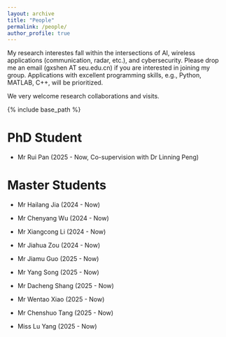 ```yaml
---
layout: archive
title: "People"
permalink: /people/
author_profile: true
---
```


My research interestes fall within the intersections of AI, wireless applications (communication, radar, etc.), and cybersecurity. Please drop me an email (gxshen AT seu.edu.cn) if you are interested in joining my group. Applications with excellent programming skills, e.g., Python, MATLAB, C++, will be prioritized. 

We very welcome research collaborations and visits.

{% include base_path %}

# PhD Student

* Mr Rui Pan       (2025 - Now, Co-supervision with Dr Linning Peng)

# Master Students

* Mr Hailang Jia   (2024 - Now)
* Mr Chenyang Wu   (2024 - Now)
* Mr Xiangcong Li  (2024 - Now)
* Mr Jiahua Zou    (2024 - Now)

* Mr Jiamu Guo     (2025 - Now)
* Mr Yang Song     (2025 - Now)
* Mr Dacheng Shang (2025 - Now)
* Mr Wentao Xiao   (2025 - Now)
* Mr Chenshuo Tang (2025 - Now)
* Miss Lu Yang     (2025 - Now)

